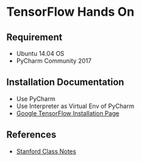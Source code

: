 # TensorFlow Hands On

## Requirement
- Ubuntu 14.04 OS
- PyCharm Community 2017


## Installation Documentation
- Use PyCharm
- Use Interpreter as Virtual Env of PyCharm
- [Google TensorFlow Installation Page](https://www.tensorflow.org/install/install_linux)

## References
- [Stanford Class Notes](http://web.stanford.edu/class/cs20si/syllabus.html)